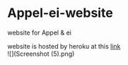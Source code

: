 # Appel-ei-website
website for Appel &amp; ei  

website is hosted by heroku at this [link](https://appel-en-ei.herokuapp.com/)  
![](Screenshot (5).png)
